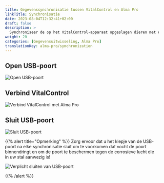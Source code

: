 ```yaml
---
title: Gegevenssynchronisatie tussen VitalControl en Alma Pro
linkTitle: Synchronisatie
date: 2023-08-04T12:32:41+02:00
draft: false
description: >
  Synchroniseer de op het VitalControl-apparaat opgeslagen dieren met de dieren geregistreerd op de automatische voeder en draag gemeten waarden over die zijn opgenomen met het VitalControl-apparaat naar de voeder voor evaluatiedoeleinden en betere visualisatie.
weight: 20
categories: [Gegevensuitwisseling, Alma Pro]
translationKey: alma-pro/synchronization
---
```

## Open USB-poort

![Open USB-poort](/images/synchronisation/open-usb-slot.svg "Open USB-poort")

## Verbind VitalControl

![Verbind VitalControl met Alma Pro](/images/synchronisation/connect-vitalcontrol-alma_pro.svg "Verbinding VitalControl Alma Pro")

## Sluit USB-poort

![Sluit USB-poort](/images/synchronisation/close-usb-slot.svg "Sluit USB-poort")

{{% alert title="Opmerking" %}}
Zorg ervoor dat u het klepje van de USB-poort na elke synchronisatie sluit om te voorkomen dat vocht de poort binnendringt en om de poort te beschermen tegen de corrosieve lucht die in uw stal aanwezig is!

![Verplicht sluiten van USB-poort](/images/synchronisation/info-close-usb-mandatory.svg "Sluiten van USB-poort")

{{% /alert %}}
